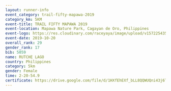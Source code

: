 ```yaml
---
layout: runner-info 
event_category: trail-fifty-mapawa-2019 
category_km: 5KM 
event-title: TRAIL FIFTY MAPAWA 2019  
event-location: Mapawa Nature Park, Cagayan de Oro, Philippines 
event-logo: https://res.cloudinary.com/raceyaya/image/upload/v1572254355/logo/trail-fifty-mapawa_fizjmb.jpg 
event-date: 2019-10-20 
overall_rank: 29
gender_rank: 17
bib: 5059
name: RUTCHE LAGO
country: Philippines
category: 5km
gender: Female
time: 2-20-54.9
certificate: https://drive.google.com/file/d/1HXfEhEXf_bLL8QQWUQni43j6Ti9vmamD/view?usp=sharing
---
```

